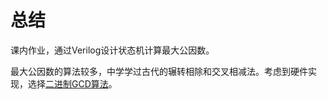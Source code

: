 # 总结

课内作业，通过Verilog设计状态机计算最大公因数。

最大公因数的算法较多，中学学过古代的辗转相除和交叉相减法。考虑到硬件实现，选择[二进制GCD算法](https://en.wikipedia.org/wiki/Binary_GCD_algorithm)。

